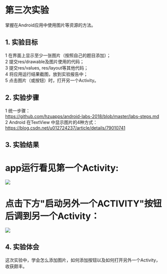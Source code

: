 # 第三次实验 
 掌握在Android应用中使用图片等资源的方法。
 ## 1. 实验目标
 1    在界面上显示至少一张图片（按照自己的题目添加）；  
 2    提交res/drawable及图片使用的代码；  
 3    提交res/values, res/layout等其他代码；  
 4    将应用运行结果截图，放到实验报告中；  
 5    点击图片（或按钮）时，打开另一个Activity。  
 ## 2. 实验步骤
 
 1   统一步骤：  
     https://github.com/hzuapps/android-labs-2018/blob/master/labs-steps.md  
 2   Android 在TextView 中显示图片的4种方式：  
     https://blog.csdn.net/u012724237/article/details/79010741  
 
 
 ## 3. 实验结果
 
 # app运行看见第一个Activity:
 ![](https://raw.githubusercontent.com/IsMyLucas/android-labs-2018/master/Soft1612070501328/%E6%88%AA%E5%9B%BE1.png)
 
 # 点击下方"启动另外一个ACTIVITY"按钮后调到另一个Activity：
 ![](https://raw.githubusercontent.com/IsMyLucas/android-labs-2018/master/Soft1612070501328/%E6%88%AA%E5%9B%BE2.png)
 
 
 ## 4. 实验体会
 这次实验中，学会怎么添加图片，如何添加按钮以及如何打开另外一个Activity，收获颇丰。
